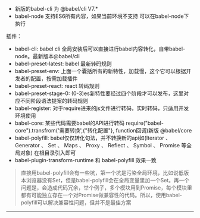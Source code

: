  - 新版的babel-cli 为   @babel/cli   V7.*
 - babel-node 支持ES6所有内容，如果当前环境不支持  可以在babel-node下执行



 插件：
  - babel-cli: babel cli 全局安装后可以直接进行babel内容转化，自带babel-node。最新版本@babel/cli
  - babel-preset-latest: babel 最新转码规则
  - babel-preset-env: 上面一个囊括所有的新特性，加载慢，这个它可以根据开发者的配置，按需加载插件
  - babel-preset-react: react 转码规则
  - babel-preset-stage-0: (0-3)es新特性要经过四个阶段才可以发布，这里对应不同阶段语法提案的转码规则
  - babel-register: 对于require进来的js文件进行转码，实时转码，只适用开发环境使用
  - babel-core: 某些代码需要babel的API进行转码 require("babel-core").transfrom('需要转换',{"转化配置"}, function回调)新版 @babel/core
  - babel-polyfill: babel仅仅转化句法，并不转换新的api如(Iterator 、
Generator 、 Set 、 Maps 、 Proxy 、 Reflect 、 Symbol 、 Promise 等全局对象) 在根目录引入即可
  - babel-plugin-transform-runtime 和 babel-polyfill 效果一致
  > 直接用babel-polyfill会有一些坑，第一个坑是污染全局环境，比如说低版本浏览器没有Set，但是babel-polyfill会在全局变量里加一个Set。再一个问题是，会造成代码冗余，举个例子，多个模块用到Promise，每个模块里都有可能独立存在一个对Promise做兼容性的代码。所以，使用babel-polyfill可以解决兼容性问题，但并不是最佳方案



  <!-- babel7 -->
  <!-- 目录 demo 整理 -->
  <!-- 整理常用插件 loader plugin-->
  <!-- 优化 -->
  <!-- ts loader -->
  <!-- optimization  -->
  <!-- hui、react -->
  <!-- 写一个loader -->
  <!-- ssr -->
  <!-- eslint -->
<!-- 跨域反向代理 -->
<!-- ico -->
<!-- node启动；了解下 -->
  <hr />

  <!-- github汲取经验 -->

  <!-- https://juejin.im/post/5bd66efcf265da0a8a6af2d2#heading-29 -->

<!-- 深入浅出webpack3.0 -->
  <!-- https://webpack.wuhaolin.cn/2%E9%85%8D%E7%BD%AE/2-7%E5%85%B6%E5%AE%83%E9%85%8D%E7%BD%AE%E9%A1%B9.html -->

  <!-- https://juejin.im/post/5be64a7bf265da615304493e#heading-2 -->
  <!-- https://juejin.im/post/5b56909a518825195f499806 -->
  <!-- https://juejin.im/post/5b5d6d6f6fb9a04fea58aabc -->
<!-- https://github.com/PanJiaChen/vue-element-admin/blob/master/build/webpack.prod.conf.js -->

<!-- 踩坑 webpack -->
<!-- http://mobilesite.github.io/2017/02/18/all-the-errors-encountered-in-webpack/ -->
<!-- 珠峰 -->
<!-- http://mobilesite.github.io/2017/02/18/all-the-errors-encountered-in-webpack/ --> 

  <!-- react@16.7.0-alpha.2 -->
  <!-- react-dom@16.7.0-alpha.2 -->

  <!-- react新版本 -->

  <!-- 发现问题 -->
  <!-- css不会热更新 -->

<!-- 正妹推荐教程 v8 -->
  <!-- https://juejin.im/post/5beea5f5f265da61590b40cd -->